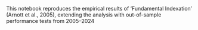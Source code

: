 This notebook reproduces the empirical results of ‘Fundamental Indexation’ (Arnott et al., 2005), extending the analysis with out-of-sample performance tests from 2005–2024
